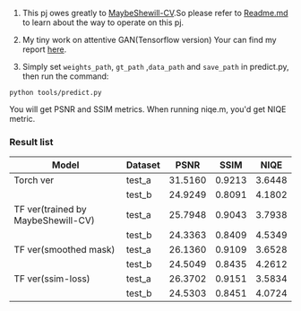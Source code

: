 1. This pj owes greatly to [MaybeShewill-CV](https://github.com/MaybeShewill-CV).So please refer to [Readme.md](https://github.com/MaybeShewill-CV/attentive-gan-derainnet/blob/master/README.md) to learn about the way to operate on this pj.

2. My tiny work on attentive GAN(Tensorflow version)
Your can find my report [here](https://github.com/luochonghai/RaindropRemoval/blob/master/ReadmeMaterial/Report_HuixiangLuo_15307130012.pdf).

3. Simply set `weights_path`, `gt_path` ,`data_path` and `save_path` in predict.py, then run the command:
```
python tools/predict.py
```
You will get PSNR and SSIM metrics. When running niqe.m, you'd get NIQE metric.

### Result list 
|Model        	   					|Dataset      |PSNR    |SSIM   |NIQE   |
| -----------  	 					| ----------- | ------ | ----- | ----- |
|Torch ver        					|test_a       |31.5160 |0.9213 |3.6448 | 
|             						|test_b       |24.9249 |0.8091 |4.1802 |
|TF ver(trained by MaybeShewill-CV) |test_a       |25.7948 |0.9043 |3.7938 | 
|             						|test_b       |24.3363 |0.8409 |4.5349 |
|TF ver(smoothed mask)        		|test_a       |26.1360 |0.9109 |3.6528 | 
|             						|test_b       |24.5049 |0.8435 |4.2612 |
|TF ver(ssim-loss)        			|test_a       |26.3702 |0.9151 |3.5834 | 
|             						|test_b       |24.5303 |0.8451 |4.0724 |
